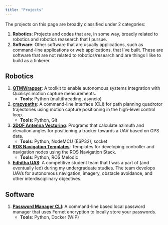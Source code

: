 ```yaml
---
title: "Projects"
---
```


The projects on this page are broadly classified under 2 categories:
1. **Robotics**: Projects and codes that are, in some way, broadly related to robotics and robotics reasearch that I pursue.
2. **Software**: Other software that are usually applications, such as command-line applications or web applications, that I've built. These are software that are not related to robotics/research and are things I like to build as a tinkerer.

## Robotics

1. [**QTMWrapper**](https://github.com/shreeram-murali/QTMWrapper): A toolkit to enable autonomous systems integration with Qualisys motion capture measurements. 
	- **Tools**: Python (multithreading, asyncio)
2. [**crazypaths**](https://github.com/shreeram-murali/crazypaths): A command-line interface (CLI) for path planning quadrotor trajectories using motion capture positioning in the high-level control loop.
    -   **Tools**: Python, Git
3. [**2DOF Antenna Vectoring**](https://github.com/shreeram-murali/2DOF-antenna-vectoring): Programs that calculate azimuth and elevation angles for positioning a tracker towards a UAV based on GPS data.
	  -   **Tools**: Python, NodeMCU (ESP32), socket
4.  [**ROS Navigation Templates**](https://github.com/shreeram-murali/ros-navigation-templates): Templates for developing controller and navigation nodes using the ROS Navigation Stack.
    -   **Tools**: Python, ROS Melodic
5.  [**Edhitha UAS**](https://www.edhitha.com): A competitive student team that I was a part of (and eventually led) during my undergraduate studies. The team develops UAVs for autonomous navigation, imagery, obstacle avoidance, and other interdisciplinary objectives.

## Software
1. [**Password Manager CLI**](https://github.com/shreeram-murali/password-manager-cli): A command-line based local password manager that uses Fernet encryption to locally store your passwords.
	- **Tools**: Python, Docker (WIP)